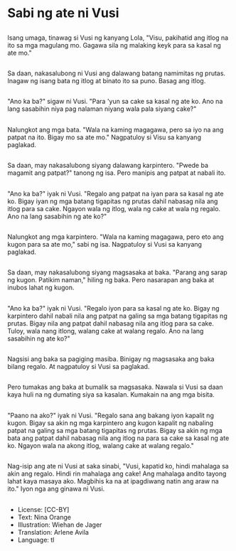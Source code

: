 # Sabi ng ate ni Vusi

##
Isang umaga, tinawag si Vusi ng kanyang Lola, "Visu, pakihatid ang itlog na ito sa mga magulang mo. Gagawa sila ng malaking keyk para sa kasal ng ate mo."

##
Sa daan, nakasalubong ni Vusi ang dalawang batang namimitas ng prutas. Inagaw ng isang bata ng itlog at binato ito sa puno. Basag ang itlog.

##
"Ano ka ba?" sigaw ni Vusi. "Para 'yun sa cake sa kasal ng ate ko. Ano na lang sasabihin niya pag nalaman niyang wala pala siyang cake?"

##
Nalungkot ang mga bata. "Wala na kaming magagawa, pero sa iyo na ang patpat na ito. Bigay mo sa ate mo." Nagpatuloy si Visu sa kanyang paglakad.

##
Sa daan, may nakasalubong siyang dalawang karpintero. "Pwede ba magamit ang patpat?" tanong ng isa. Pero manipis ang patpat at nabali ito.

##
"Ano ka ba?" iyak ni Vusi. "Regalo ang patpat na iyan para sa kasal ng ate ko. Bigay iyan ng mga batang tigapitas ng prutas dahil nabasag nila ang itlog para sa cake. Ngayon wala ng itlog, wala ng cake at wala ng regalo. Ano na lang sasabihin ng ate ko?"

##
Nalungkot ang mga karpintero. "Wala na kaming magagawa, pero eto ang kugon para sa ate mo," sabi ng isa. Nagpatuloy si Vusi sa kanyang paglakad.

##
Sa daan, may nakasalubong siyang magsasaka at baka. "Parang ang sarap ng kugon. Patikim naman," hiling ng baka. Pero nasarapan ang baka at inubos lahat ng kugon.

##
"Ano ka ba?" iyak ni Vusi. "Regalo iyon para sa kasal ng ate ko. Bigay ng karpintero dahil nabali nila ang patpat na galing sa mga batang tigapitas ng prutas. Bigay nila ang patpat dahil nabasag nila ang itlog para sa cake. Tuloy, wala nang itlong, walang cake at walang regalo. Ano na lang sasabihin ng ate ko?"

##
Nagsisi ang baka sa pagiging masiba. Binigay ng magsasaka ang baka bilang regalo. At nagpatuloy si Vusi sa paglakad.

##
Pero tumakas ang baka at bumalik sa magsasaka. Nawala si Vusi sa daan kaya huli na ng dumating siya sa kasalan. Kumakain na ang mga bisita.

##
"Paano na ako?" iyak ni Vusi. "Regalo sana ang bakang iyon kapalit ng kugon. Bigay sa akin ng mga karpintero ang kugon kapalit ng nabaling patpat na galing sa mga batang tigapitas ng prutas. Bigay sa akin ng mga bata ang patpat dahil nabasag nila ang itlog na para sa cake sa kasal ng ate ko. Ngayon wala na akong itlog, walang cake at walang regalo."

##
Nag-isip ang ate ni Vusi at saka sinabi, "Vusi, kapatid ko, hindi mahalaga sa akin ang regalo. Hindi rin mahalaga ang cake! Ang mahalaga andito tayong lahat kaya masaya ako. Magbihis ka na at ipagdiwang natin ang araw na ito." Iyon nga ang ginawa ni Vusi.

##
* License: [CC-BY]
* Text: Nina Orange
* Illustration: Wiehan de Jager
* Translation: Arlene Avila
* Language: tl
